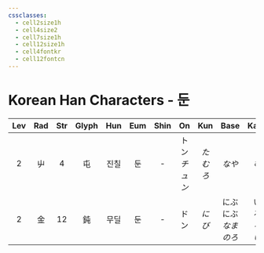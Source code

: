 ```yaml
---
cssclasses:
  - cell2size1h
  - cell4size2
  - cell7size1h
  - cell12size1h
  - cell4fontkr
  - cell12fontcn
---
```


# Korean Han Characters - 둔

| Lev | Rad | Str | Glyph | Hun | Eum | Shin |     On      |  Kun  |          Base          |        Kana        | Simp |      Man      |  Can  | Viet  |
| :-: | :-: | :-: | :---: | :-: | :-: | :--: | :---------: | :---: | :--------------------: | :----------------: | :--: | :-----------: | :---: | :---: |
|  2  |  屮  |  4  |   屯   | 진칠  |  둔  |  -   | トン<br>*チュン* | *たむろ* |          *なや*          |        *む*         |  -   | tún<br>*zhūn* | tyun4 | truân |
|  2  |  金  | 12  |   鈍   | 무딜  |  둔  |  -   |     ドン      | *にび*  | にぶ<br>にぶ<br>*なま<br>のろ* | い<br>る<br>*る<br>い* |  钝   |      dùn      | deon6 | nhọn  |
